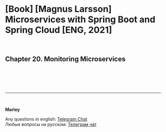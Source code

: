 # [Book] [Magnus Larsson] Microservices with Spring Boot and Spring Cloud [ENG, 2021]

<br/>

## Chapter 20. Monitoring Microservices

<br/>



<br/><br/>

---

<br/>

**Marley**

Any questions in english: <a href="https://javadev.org/chat/">Telegram Chat</a>  
Любые вопросы на русском: <a href="https://javadev.ru/chat/">Телеграм чат</a>